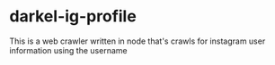 # darkel-ig-profile
This is a web crawler written in node that's crawls for instagram user information using the username
